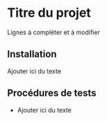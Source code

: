 # Titre du projet

Lignes à compléter et à modifier


## Installation

Ajouter ici du texte


## Procédures de tests

- Ajouter ici du texte



